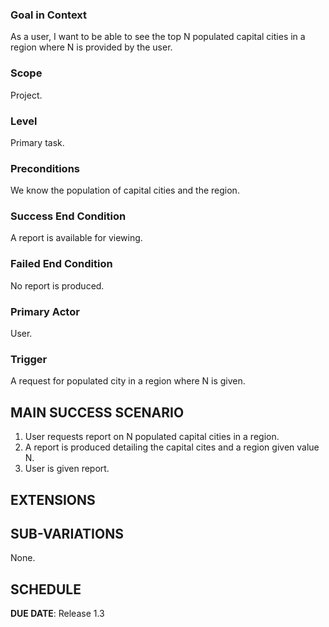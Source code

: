 ### Goal in Context

As a user, I want to be able to see the top N populated capital cities in a region where N is provided by the user.

### Scope

Project.

### Level

Primary task.

### Preconditions

We know the population of capital cities and the region.

### Success End Condition

A report is available for viewing.

### Failed End Condition

No report is produced.

### Primary Actor

User.

### Trigger

A request for populated city in a region where N is given.

## MAIN SUCCESS SCENARIO

1. User requests report on N populated capital cities in a region.
2. A report is produced detailing the capital cites and a region given value N.
3. User is given report.

## EXTENSIONS

## SUB-VARIATIONS

None.

## SCHEDULE

**DUE DATE**: Release 1.3